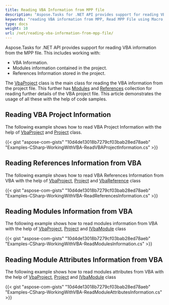 ```yaml
---
title: Reading VBA Information from MPP file
description: "Aspose.Tasks for .NET API provides support for reading VBA information from the MPP file."
keywords: "reading VBA information from MPP, Read MPP File using Macro, Read Modules Information from VBA, Read References Information from VBA, Read VBA Project Information, Aspose.Tasks, C#"
type: docs
weight: 10
url: /net/reading-vba-information-from-mpp-file/
---
```


Aspose.Tasks for .NET API provides support for reading VBA information from the MPP file. This includes working with:

- VBA Information.
- Modules information contained in the project.
- References Information stored in the project.

The [VbaProject](https://reference.aspose.com/tasks/net/aspose.tasks/vbaproject) class is the main class for reading the VBA information from the project file. This further has [Modules](https://reference.aspose.com/tasks/net/aspose.tasks/vbaproject/properties/modules) and [References](https://reference.aspose.com/tasks/net/aspose.tasks/vbaproject/properties/references) collection for reading further details of the VBA project file. This article demonstrates the usage of all these with the help of code samples.

## **Reading VBA Project Information**
The following example shows how to read VBA Project Information with the help of [VbaProject](https://reference.aspose.com/tasks/net/aspose.tasks/vbaproject) and [Project](https://reference.aspose.com/tasks/net/aspose.tasks/project) class.

{{< gist "aspose-com-gists" "10d4de13018b7279cf03bab28ed78aeb" "Examples-CSharp-WorkingWithVBA-ReadVBAProjectInformation.cs" >}}

## **Reading References Information from VBA**
The following example shows how to read VBA References Information from VBA with the help of [VbaProject](https://reference.aspose.com/tasks/net/aspose.tasks/vbaproject), [Project](https://reference.aspose.com/tasks/net/aspose.tasks/project) and [VbaReference](https://reference.aspose.com/tasks/net/aspose.tasks/vbareference) class

{{< gist "aspose-com-gists" "10d4de13018b7279cf03bab28ed78aeb" "Examples-CSharp-WorkingWithVBA-ReadReferencesInformation.cs" >}}

## **Reading Modules Information from VBA**
The following example shows how to read modules information from VBA with the help of [VbaProject](https://reference.aspose.com/tasks/net/aspose.tasks/vbaproject), [Project](https://reference.aspose.com/tasks/net/aspose.tasks/project) and [IVbaModule](https://reference.aspose.com/tasks/net/aspose.tasks/vbamodule) class

{{< gist "aspose-com-gists" "10d4de13018b7279cf03bab28ed78aeb" "Examples-CSharp-WorkingWithVBA-ReadModulesInformation.cs" >}}

## **Reading Module Attributes Information from VBA**
The following example shows how to read modules attributes from VBA with the help of [VbaProject](https://reference.aspose.com/tasks/net/aspose.tasks/vbaproject), [Project](https://reference.aspose.com/tasks/net/aspose.tasks/project) and [IVbaModule](https://reference.aspose.com/tasks/net/aspose.tasks/vbamodule) class

{{< gist "aspose-com-gists" "10d4de13018b7279cf03bab28ed78aeb" "Examples-CSharp-WorkingWithVBA-ReadModuleAttributesInformation.cs" >}}
